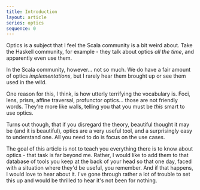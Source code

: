 ```yaml
---
title: Introduction
layout: article
series: optics
sequence: 0
---
```


Optics is a subject that I feel the Scala community is a bit weird about. Take the Haskell community, for example - they talk about optics *all the time*, and apparently even use them.

In the Scala community, however... not so much. We do have a fair amount of optics *implementations*, but I rarely hear them brought up or see them used in the wild.

One reason for this, I think, is how utterly terrifying the vocabulary is. Foci, lens, prism, affine traversal, profunctor optics... those are not friendly words. They're more like walls, telling you that you must be _this_ smart to use optics.

Turns out though, that if you disregard the theory, beautiful thought it may be (and it is beautiful), optics are a very useful tool, and a surprisingly easy to understand one. All you need to do is focus on the use cases.

The goal of this article is not to teach you everything there is to know about optics - that task is far beyond me. Rather, I would like to add them to that database of tools you keep at the back of your head so that one day, faced with a situation where they'd be useful, you remember. And if that happens, I would love to hear about it. I've gone through rather a lot of trouble to set this up and would be thrilled to hear it's not been for nothing.
